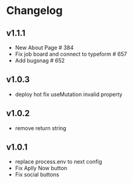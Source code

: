 # Changelog

## v1.1.1

- New About Page # 384
- Fix job board and connect to typeform # 657
- Add bugsnag # 652

## v1.0.3

- deploy hot fix useMutation invalid property

## v1.0.2

- remove return string
  
## v1.0.1

- replace process.env to next config
- Fix Aplly Now button
- Fix social buttons
